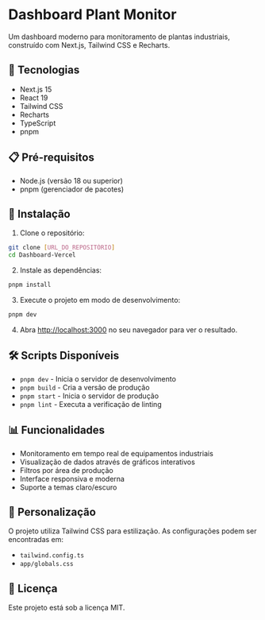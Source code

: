 # Dashboard Plant Monitor

Um dashboard moderno para monitoramento de plantas industriais, construído com Next.js, Tailwind CSS e Recharts.

## 🚀 Tecnologias

- Next.js 15
- React 19
- Tailwind CSS
- Recharts
- TypeScript
- pnpm

## 📋 Pré-requisitos

- Node.js (versão 18 ou superior)
- pnpm (gerenciador de pacotes)

## 🔧 Instalação

1. Clone o repositório:
```bash
git clone [URL_DO_REPOSITÓRIO]
cd Dashboard-Vercel
```

2. Instale as dependências:
```bash
pnpm install
```

3. Execute o projeto em modo de desenvolvimento:
```bash
pnpm dev
```

4. Abra [http://localhost:3000](http://localhost:3000) no seu navegador para ver o resultado.

## 🛠️ Scripts Disponíveis

- `pnpm dev` - Inicia o servidor de desenvolvimento
- `pnpm build` - Cria a versão de produção
- `pnpm start` - Inicia o servidor de produção
- `pnpm lint` - Executa a verificação de linting

## 📊 Funcionalidades

- Monitoramento em tempo real de equipamentos industriais
- Visualização de dados através de gráficos interativos
- Filtros por área de produção
- Interface responsiva e moderna
- Suporte a temas claro/escuro

## 🎨 Personalização

O projeto utiliza Tailwind CSS para estilização. As configurações podem ser encontradas em:
- `tailwind.config.ts`
- `app/globals.css`

## 📝 Licença

Este projeto está sob a licença MIT.